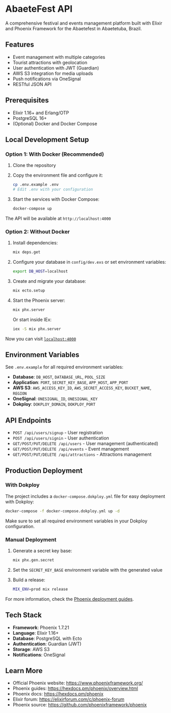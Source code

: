 # AbaeteFest API

A comprehensive festival and events management platform built with Elixir and Phoenix Framework for the Abaetefest in Abaetetuba, Brazil.

## Features

- Event management with multiple categories
- Tourist attractions with geolocation
- User authentication with JWT (Guardian)
- AWS S3 integration for media uploads
- Push notifications via OneSignal
- RESTful JSON API

## Prerequisites

- Elixir 1.16+ and Erlang/OTP
- PostgreSQL 16+
- (Optional) Docker and Docker Compose

## Local Development Setup

### Option 1: With Docker (Recommended)

1. Clone the repository
2. Copy the environment file and configure it:
   ```bash
   cp .env.example .env
   # Edit .env with your configuration
   ```

3. Start the services with Docker Compose:
   ```bash
   docker-compose up
   ```

The API will be available at `http://localhost:4000`

### Option 2: Without Docker

1. Install dependencies:
   ```bash
   mix deps.get
   ```

2. Configure your database in `config/dev.exs` or set environment variables:
   ```bash
   export DB_HOST=localhost
   ```

3. Create and migrate your database:
   ```bash
   mix ecto.setup
   ```

4. Start the Phoenix server:
   ```bash
   mix phx.server
   ```

   Or start inside IEx:
   ```bash
   iex -S mix phx.server
   ```

Now you can visit [`localhost:4000`](http://localhost:4000)

## Environment Variables

See `.env.example` for all required environment variables:

- **Database**: `DB_HOST`, `DATABASE_URL`, `POOL_SIZE`
- **Application**: `PORT`, `SECRET_KEY_BASE`, `APP_HOST`, `APP_PORT`
- **AWS S3**: `AWS_ACCESS_KEY_ID`, `AWS_SECRET_ACCESS_KEY`, `BUCKET_NAME`, `REGION`
- **OneSignal**: `ONESIGNAL_ID`, `ONESIGNAL_KEY`
- **Dokploy**: `DOKPLOY_DOMAIN`, `DOKPLOY_PORT`

## API Endpoints

- `POST /api/users/signup` - User registration
- `POST /api/users/signin` - User authentication
- `GET/POST/PUT/DELETE /api/users` - User management (authenticated)
- `GET/POST/PUT/DELETE /api/events` - Event management
- `GET/POST/PUT/DELETE /api/attractions` - Attractions management

## Production Deployment

### With Dokploy

The project includes a `docker-compose.dokploy.yml` file for easy deployment with Dokploy:

```bash
docker-compose -f docker-compose.dokploy.yml up -d
```

Make sure to set all required environment variables in your Dokploy configuration.

### Manual Deployment

1. Generate a secret key base:
   ```bash
   mix phx.gen.secret
   ```

2. Set the `SECRET_KEY_BASE` environment variable with the generated value

3. Build a release:
   ```bash
   MIX_ENV=prod mix release
   ```

For more information, check the [Phoenix deployment guides](https://hexdocs.pm/phoenix/deployment.html).

## Tech Stack

- **Framework**: Phoenix 1.7.21
- **Language**: Elixir 1.16+
- **Database**: PostgreSQL with Ecto
- **Authentication**: Guardian (JWT)
- **Storage**: AWS S3
- **Notifications**: OneSignal

## Learn More

- Official Phoenix website: https://www.phoenixframework.org/
- Phoenix guides: https://hexdocs.pm/phoenix/overview.html
- Phoenix docs: https://hexdocs.pm/phoenix
- Elixir forum: https://elixirforum.com/c/phoenix-forum
- Phoenix source: https://github.com/phoenixframework/phoenix
